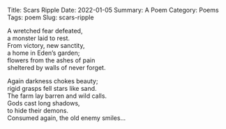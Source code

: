 Title: Scars Ripple
Date: 2022-01-05
Summary: A Poem
Category: Poems
Tags: poem
Slug: scars-ripple

A wretched fear defeated,  
a monster laid to rest.  
From victory, new sanctity,  
a home in Eden’s garden;  
flowers from the ashes of pain  
sheltered by walls of never forget.  

Again darkness chokes beauty;  
rigid grasps fell stars like sand.  
The farm lay barren and wild calls.  
Gods cast long shadows,  
to hide their demons.  
Consumed again, the old enemy smiles...  
